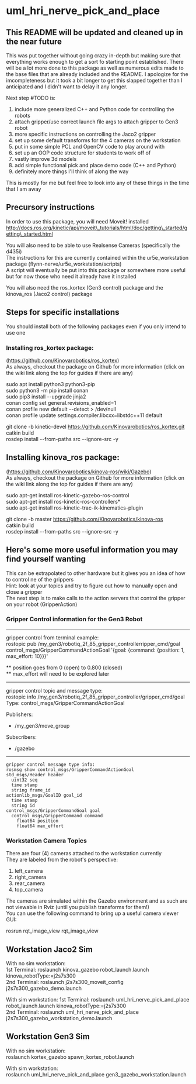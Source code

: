 # uml_hri_nerve_pick_and_place

## This README will be updated and cleaned up in the near future
This was put together without going crazy in-depth but making sure that everything works enough to get a sort fo starting point established. There will be a lot more done to this package as well as numerous edits made to the base files that are already included and the README. I apologize for the imcompleteness but it took a bit longer to get this slapped together than I anticipated and I didn't want to delay it any longer.

Next step #TODO is: 

1. include more generalized C++ and Python code for controlling the robots
2. attach gripper/use correct launch file args to attach gripper to Gen3 robot
3. more specific instructions on controlling the Jaco2 gripper
4. set up some default transforms for the 4 cameras on the workstation
5. put in some simple PCL and OpenCV code to play around with
6. set up an OOP code structure for students to work off of
7. vastly improve 3d models
8. add simple functional pick and place demo code (C++ and Python)
9. definitely more things I'll think of along the way

This is mostly for me but feel free to look into any of these things in the time that I am away

## Precursory instructions 
In order to use this package, you will need Moveit! installed  
http://docs.ros.org/kinetic/api/moveit\_tutorials/html/doc/getting\_started/getting\_started.html  

You will also need to be able to use Realsense Cameras (specifically the d435i)  
The instructions for this are currently contained within the ur5e\_workstation package (flynn\-nerve/ur5e\_workstation/scripts)  
A script will eventually be put into this package or somewhere more useful but for now those who need it already have it installed  

You will also need the ros\_kortex (Gen3 control) package and the kinova\_ros (Jaco2 control) package  

## Steps for specific installations
You should install both of the following packages even if you only intend to use one  

### Installing ros_kortex package:
(https://github.com/Kinovarobotics/ros_kortex)  
As always, checkout the package on Github for more information (click on the wiki link along the top for guides if there are any)  

sudo apt install python3 python3-pip  
sudo python3 -m pip install conan  
sudo pip3 install --upgrade jinja2  
conan config set general.revisions_enabled=1  
conan profile new default --detect > /dev/null  
conan profile update settings.compiler.libcxx=libstdc++11 default  

git clone -b kinetic-devel https://github.com/Kinovarobotics/ros_kortex.git  
catkin build  
rosdep install --from-paths src --ignore-src -y  
  
## Installing kinova_ros package:
(https://github.com/Kinovarobotics/kinova-ros/wiki/Gazebo)  
As always, checkout the package on Github for more information (click on the wiki link along the top for guides if there are any)  
  
sudo apt-get install ros-kinetic-gazebo-ros-control  
sudo apt-get install ros-kinetic-ros-controllers*  
sudo apt-get install ros-kinetic-trac-ik-kinematics-plugin  

git clone -b master https://github.com/Kinovarobotics/kinova-ros  
catkin build  
rosdep install --from-paths src --ignore-src -y  

## Here's some more useful information you may find yourself wanting
This can be extrapolated to other hardware but it gives you an idea of how to control ne of the grippers  
Hint: look at your topics and try to figure out how to manually open and close a gripper  
The next step is to make calls to the action servers that control the gripper on your robot (GripperAction)  

### Gripper Control information for the Gen3 Robot

------------------------------------------------------------------------------------------

gripper control from terminal example:  
rostopic pub /my_gen3/robotiq_2f_85_gripper_controllerripper_cmd/goal control_msgs/GripperCommandActionGoal '{goal: {command: {position: 1, max_effort: 10}}}'  

** position goes from 0 (open) to 0.800 (closed)  
** max_effort will need to be explored later  

-------------------------------------------------------------------------------------------

gripper control topic and message type:  
rostopic info /my_gen3/robotiq_2f_85_gripper_controller/gripper_cmd/goal  
Type: control_msgs/GripperCommandActionGoal  

Publishers:  
 * /my_gen3/move_group  

Subscribers:  
 * /gazebo  

-------------------------------------------------------------------------------------------
```
gripper control message type info:  
rosmsg show control_msgs/GripperCommandActionGoal  
std_msgs/Header header  
  uint32 seq  
  time stamp  
  string frame_id  
actionlib_msgs/GoalID goal_id  
  time stamp  
  string id  
control_msgs/GripperCommandGoal goal  
  control_msgs/GripperCommand command  
    float64 position  
    float64 max_effort  
```

### Workstation Camera Topics

There are four (4) cameras attached to the workstation currently  
They are labeled from the robot's perspective:  

1. left\_camera
2. right\_camera
3. rear\_camera
4. top\_camera

The cameras are simulated within the Gazebo environment and as such are not viewable in Rviz (until you publish transforms for them!)  
You can use the following command to bring up a useful camera viewer GUI:  

rosrun rqt\_image\_view rqt\_image\_view  

## Workstation Jaco2 Sim

With no sim workstation:  
1st Terminal: roslaunch kinova_gazebo robot_launch.launch kinova_robotType:=j2s7s300  
2nd Terminal: roslaunch j2s7s300_moveit_config j2s7s300_gazebo_demo.launch  

With sim workstation:
1st Terminal: roslaunch uml_hri_nerve_pick_and_place robot_launch.launch kinova_robotType:=j2s7s300  
2nd Terminal: roslaunch uml_hri_nerve_pick_and_place j2s7s300_gazebo_workstation_demo.launch  

## Workstation Gen3 Sim

With no sim workstation:  
roslaunch kortex_gazebo spawn_kortex_robot.launch  

With sim workstation:  
roslaunch uml_hri_nerve_pick_and_place gen3_gazebo_workstation.launch  
